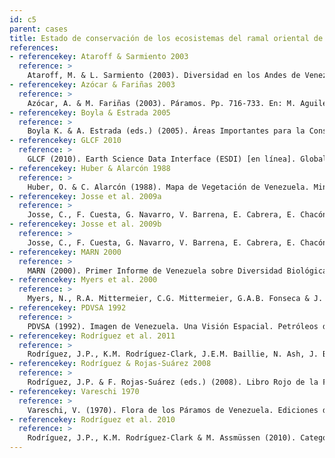 ```yaml
---
id: c5
parent: cases
title: Estado de conservación de los ecosistemas del ramal oriental de la cordillera de los Andes venezolanos
references:
- referencekey: Ataroff & Sarmiento 2003
  reference: >
    Ataroff, M. & L. Sarmiento (2003). Diversidad en los Andes de Venezuela. I. Mapa de Unidades Ecológicas del estado Mérida. CD-ROM, Ediciones Instituto de Ciencias Ambientales y Ecológicas (ICAE), Universidad de los Andes: Mérida, Venezuela.
- referencekey: Azócar & Fariñas 2003
  reference: >
    Azócar, A. & M. Fariñas (2003). Páramos. Pp. 716-733. En: M. Aguilera, A. Azócar & E. González (eds.). Biodiversidad en Venezuela. Fundación Polar, Ministerio de Ciencia y Tecnología: Caracas.
- referencekey: Boyla & Estrada 2005
  reference: >
    Boyla K. & A. Estrada (eds.) (2005). Áreas Importantes para la Conservación de las Aves en los Andes Tropicales: Sitios prioritarios para la conservación de la biodiversidad. Serie de Conservación de BirdLife N° 14. BirdLife International, Conservation International: Quito, Ecuador. 769 pp.
- referencekey: GLCF 2010
  reference: >
    GLCF (2010). Earth Science Data Interface (ESDI) [en línea]. Global Land Cover Facility (GLCF). Disponible en http://glcf. umiacs.umd.edu
- referencekey: Huber & Alarcón 1988
  reference: >
    Huber, O. & C. Alarcón (1988). Mapa de Vegetación de Venezuela. Ministerio del Ambiente y los Recursos Naturales Renovables, The Nature Conservancy, Fundación Bioma: Caracas.
- referencekey: Josse et al. 2009a
  reference: >
    Josse, C., F. Cuesta, G. Navarro, V. Barrena, E. Cabrera, E. Chacón-Moreno, W. Ferreira, M. Peralvo, J. Saito & A. Tovar (2009a). Ecosistemas de los Andes del Norte y Centro. Bolivia, Colombia, Ecuador, Perú y Venezuela. Secretaría General de la Comunidad Andina, Programa Regional ECOBONA-Intercooperation, CONDESAN-Proyecto Páramo Andino, Programa BioAndes, EcoCiencia, NatureServe, IAvH, LTA-UNALM, ICAE-ULA, CDC-UNALM, RUMBOL: Lima, Perú. 96 pp.
- referencekey: Josse et al. 2009b
  reference: >
    Josse, C., F. Cuesta, G. Navarro, V. Barrena, E. Cabrera, E. Chacón-Moreno, W. Ferreira, M. Peralvo, J. Saito & A. Tovar (2009b). Mapa de Ecosistemas de los Andes del Norte y Centro. Bolivia, Colombia, Ecuador, Perú y Venezuela [en línea]. Secretaría General de la Comunidad Andina, Programa Regional ECOBONA, CONDESAN-Proyecto Páramo Andino, Programa BioAndes, EcoCiencia, NatureServe, LTA-UNALM, IAvH, ICAE-ULA, CDC-UNALM, RUMBOL: Lima, Perú. Disponible en www.infoandina.org
- referencekey: MARN 2000
  reference: >
    MARN (2000). Primer Informe de Venezuela sobre Diversidad Biológica. Ministerio del Ambiente y los Recursos Naturales: Caracas, Venezuela. 227 pp.
- referencekey: Myers et al. 2000
  reference: >
    Myers, N., R.A. Mittermeier, C.G. Mittermeier, G.A.B. Fonseca & J. Kent (2000). Biodiversity hotspots for conservation priorities. Nature 403: 853-858.
- referencekey: PDVSA 1992
  reference: >
    PDVSA (1992). Imagen de Venezuela. Una Visión Espacial. Petróleos de Venezuela, S.A.: Caracas, Venezuela. 271 pp.
- referencekey: Rodríguez et al. 2011
  reference: >
    Rodríguez, J.P., K.M. Rodríguez-Clark, J.E.M. Baillie, N. Ash, J. Benson, T. Boucher, C. Brown, N. Burgess, B. Collen, M. Jennings, D.A. Keith, E. Nicholson, C. Revenga, B. Reyers, M. Rouget, T. Smith, M. Spalding, A. Taber, M. Walpole, I. Zager & T. Zamin (2011). Establishing IUCN Red List criteria for threatened ecosystems. Conservation Biology 25: [doi: 10.1111/j.1523 1739.2010.1598].
- referencekey: Rodríguez & Rojas-Suárez 2008
  reference: >
    Rodríguez, J.P. & F. Rojas-Suárez (eds.) (2008). Libro Rojo de la Fauna Venezolana. 3a. ed. Provita y Shell Venezuela, S.A.: Caracas, Venezuela. 364 pp.
- referencekey: Vareschi 1970
  reference: >
    Vareschi, V. (1970). Flora de los Páramos de Venezuela. Ediciones del Rectorado, Universidad de los Andes: Mérida, Venezuela.
- referencekey: Rodríguez et al. 2010
  reference: >
    Rodríguez, J.P., K.M. Rodríguez-Clark & M. Assmüssen (2010). Categorías y criterios de las listas rojas de ecosistemas. Pp: 93-105. En: J.P. Rodríguez, F. Rojas-Suárez & D. Giraldo Hernández (eds.). Libro Rojo de los Ecosistemas Terrestres de Venezuela. Provita, Shell Venezuela, Lenovo (Venezuela). Caracas: Venezuela.
---
```

